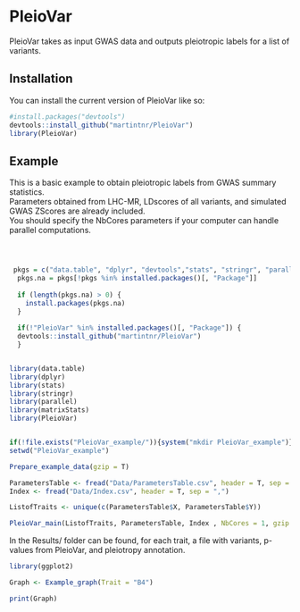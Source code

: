
<!-- README.md is generated from README.Rmd. Please edit that file -->

# PleioVar

<!-- badges: start -->
<!-- badges: end -->

PleioVar takes as input GWAS data and outputs pleiotropic labels for a
list of variants.

## Installation

You can install the current version of PleioVar like so:

``` r
#install.packages("devtools")
devtools::install_github("martintnr/PleioVar")
library(PleioVar)
```

## Example

This is a basic example to obtain pleiotropic labels from GWAS summary
statistics.  
Parameters obtained from LHC-MR, LDscores of all variants, and simulated
GWAS ZScores are already included.  
You should specify the NbCores parameters if your computer can handle
parallel computations.

``` r



 pkgs = c("data.table", "dplyr", "devtools","stats", "stringr", "parallel", "matrixStats")
  pkgs.na = pkgs[!pkgs %in% installed.packages()[, "Package"]]
  
  if (length(pkgs.na) > 0) {
    install.packages(pkgs.na)
  }
  
  if(!"PleioVar" %in% installed.packages()[, "Package"]) {
  devtools::install_github("martintnr/PleioVar")
  }


library(data.table)
library(dplyr)
library(stats)
library(stringr)
library(parallel)
library(matrixStats)
library(PleioVar)


if(!file.exists("PleioVar_example/")){system("mkdir PleioVar_example")}
setwd("PleioVar_example")

Prepare_example_data(gzip = T)

ParametersTable <- fread("Data/ParametersTable.csv", header = T, sep = ",")
Index <- fread("Data/Index.csv", header = T, sep = ",")

ListofTraits <- unique(c(ParametersTable$X, ParametersTable$Y))

PleioVar_main(ListofTraits, ParametersTable, Index , NbCores = 1, gzip = T)
```

In the Results/ folder can be found, for each trait, a file with
variants, p-values from PleioVar, and pleiotropy annotation.

``` r
library(ggplot2)

Graph <- Example_graph(Trait = "B4")

print(Graph)
```
